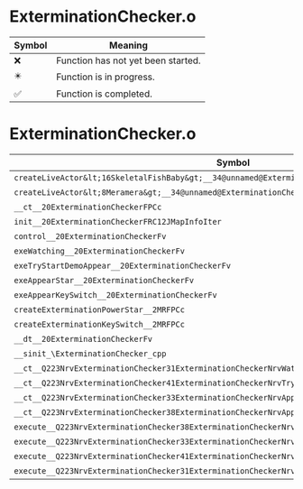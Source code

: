 # ExterminationChecker.o
| Symbol | Meaning 
| ------------- | ------------- 
| :x: | Function has not yet been started. 
| :eight_pointed_black_star: | Function is in progress. 
| :white_check_mark: | Function is completed. 


# ExterminationChecker.o
| Symbol | Decompiled? |
| ------------- | ------------- |
| `createLiveActor&lt;16SkeletalFishBaby&gt;__34@unnamed@ExterminationChecker_cpp@FPCc_P9LiveActor` | :x: |
| `createLiveActor&lt;8Meramera&gt;__34@unnamed@ExterminationChecker_cpp@FPCc_P9LiveActor` | :x: |
| `__ct__20ExterminationCheckerFPCc` | :x: |
| `init__20ExterminationCheckerFRC12JMapInfoIter` | :x: |
| `control__20ExterminationCheckerFv` | :x: |
| `exeWatching__20ExterminationCheckerFv` | :x: |
| `exeTryStartDemoAppear__20ExterminationCheckerFv` | :x: |
| `exeAppearStar__20ExterminationCheckerFv` | :x: |
| `exeAppearKeySwitch__20ExterminationCheckerFv` | :x: |
| `createExterminationPowerStar__2MRFPCc` | :x: |
| `createExterminationKeySwitch__2MRFPCc` | :x: |
| `__dt__20ExterminationCheckerFv` | :x: |
| `__sinit_\ExterminationChecker_cpp` | :x: |
| `__ct__Q223NrvExterminationChecker31ExterminationCheckerNrvWatchingFv` | :x: |
| `__ct__Q223NrvExterminationChecker41ExterminationCheckerNrvTryStartDemoAppearFv` | :x: |
| `__ct__Q223NrvExterminationChecker33ExterminationCheckerNrvAppearStarFv` | :x: |
| `__ct__Q223NrvExterminationChecker38ExterminationCheckerNrvAppearKeySwitchFv` | :x: |
| `execute__Q223NrvExterminationChecker38ExterminationCheckerNrvAppearKeySwitchCFP5Spine` | :x: |
| `execute__Q223NrvExterminationChecker33ExterminationCheckerNrvAppearStarCFP5Spine` | :x: |
| `execute__Q223NrvExterminationChecker41ExterminationCheckerNrvTryStartDemoAppearCFP5Spine` | :x: |
| `execute__Q223NrvExterminationChecker31ExterminationCheckerNrvWatchingCFP5Spine` | :x: |
